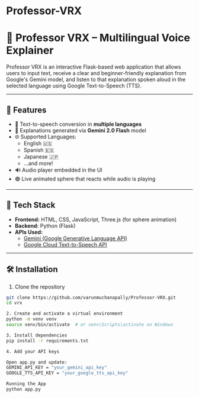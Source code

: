 # Professor-VRX
# 🧠 Professor VRX – Multilingual Voice Explainer

Professor VRX is an interactive Flask-based web application that allows users to input text, receive a clear and beginner-friendly explanation from Google's Gemini model, and listen to that explanation spoken aloud in the selected language using Google Text-to-Speech (TTS).

---

## 🚀 Features

- 🎤 Text-to-speech conversion in **multiple languages**
- 🤖 Explanations generated via **Gemini 2.0 Flash** model
- 🌐 Supported Languages:
  - English 🇺🇸
  - Spanish 🇪🇸
  - Japanese 🇯🇵
  - ...and more!
- 🔊 Audio player embedded in the UI
- 🟢 Live animated sphere that reacts while audio is playing

---

## 🧩 Tech Stack

- **Frontend:** HTML, CSS, JavaScript, Three.js (for sphere animation)
- **Backend:** Python (Flask)
- **APIs Used:**
  - [Gemini (Google Generative Language API)](https://ai.google.dev/)
  - [Google Cloud Text-to-Speech API](https://cloud.google.com/text-to-speech)

---

## 🛠️ Installation

1. Clone the repository

```bash
git clone https://github.com/varunmuchanapally/Professor-VRX.git
cd vrx

2. Create and activate a virtual environment
python -m venv venv
source venv/bin/activate  # or venv\Scripts\activate on Windows

3. Install dependencies
pip install -r requirements.txt

4. Add your API keys

Open app.py and update:
GEMINI_API_KEY = "your_gemini_api_key"
GOOGLE_TTS_API_KEY = "your_google_tts_api_key"

Running the App
python app.py
